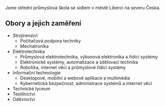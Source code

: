 Jsme střední průmyslová škola se sídlem v městě Liberci na severu Česka.

## Obory a jejich zaměření

* Strojírenství
  * Počítačová podpora techniky
  * Mechatronika
* Elektrotechnika
  * Průmyslová elektrotechnika, výkonová elektronika a řídící systémy
  * Elektronické systémy, automatizace a sdělovací technika
  * Robotika, internet věcí a průmyslové řídící systémy
* Informační technologie
  * Desktopové, mobilní a webové aplikace a multimédia
  * Kybernetická bezpečnost, administrace systémů a internet věcí
* Technické lyceum
* Textilnictví
* Oděvnictví
